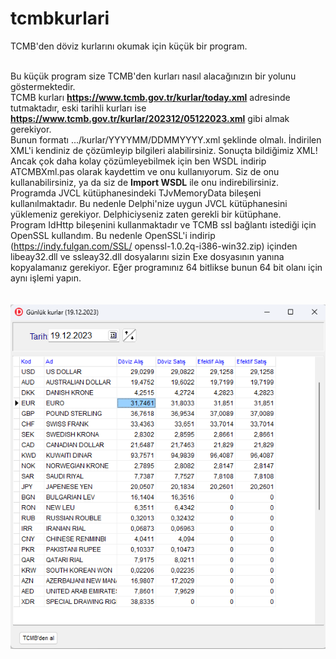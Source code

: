 # tcmbkurlari
TCMB'den döviz kurlarını okumak için küçük bir program. <br><br>

Bu küçük program size TCMB'den kurları nasıl alacağınızın bir yolunu göstermektedir.<br>
TCMB kurları <b>https://www.tcmb.gov.tr/kurlar/today.xml</b> adresinde tutmaktadır, eski tarihli kurları ise <b>https://www.tcmb.gov.tr/kurlar/202312/05122023.xml</b> gibi almak gerekiyor.<br> 
Bunun formatı .../kurlar/YYYYMM/DDMMYYYY.xml şeklinde olmalı. 
İndirilen XML'i kendiniz de çözümleyip bilgileri alabilirsiniz. Sonuçta bildiğimiz XML! Ancak çok daha kolay çözümleyebilmek için ben WSDL indirip ATCMBXml.pas olarak kaydettim ve onu kullanıyorum. Siz de onu kullanabilirsiniz, ya da siz de <b>Import WSDL</b> ile onu indirebilirsiniz.<br>
Programda JVCL kütüphanesindeki TJvMemoryData bileşeni kullanılmaktadır. Bu nedenle Delphi'nize uygun JVCL kütüphanesini yüklemeniz gerekiyor. Delphiciyseniz zaten gerekli bir kütüphane. <br>
Program IdHttp bileşenini kullanmaktadır ve TCMB ssl bağlantı istediği için OpenSSL kullandım. Bu nedenle OpenSSL'i indirip (https://indy.fulgan.com/SSL/    openssl-1.0.2q-i386-win32.zip) içinden libeay32.dll ve ssleay32.dll dosyalarını sizin Exe dosyasının yanına kopyalamanız gerekiyor. Eğer programınız 64 bitlikse bunun 64 bit olanı için aynı işlemi yapın.<br>
<br><br>
![Program ekran görüntüsü](https://raw.githubusercontent.com/mozpinar/tcmbkurlari/master/kurlar1.png)
